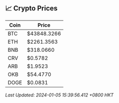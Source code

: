 ## 📈 Crypto Prices

| Coin | Price |
| ---- | ----- |
| BTC | $43848.3266 |
| ETH | $2261.3563 |
| BNB | $318.0660 |
| CRV | $0.5782 |
| ARB | $1.9523 |
| OKB | $54.4770 |
| DOGE | $0.0831 |

_Last Updated: 2024-01-05 15:39:56.412 +0800 HKT_
